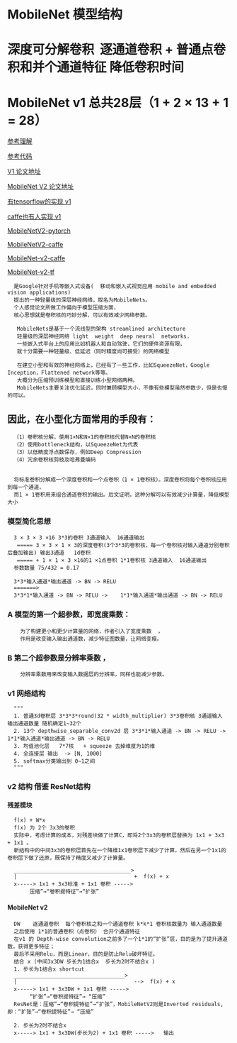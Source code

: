 # MobileNet 模型结构
# 深度可分解卷积  逐通道卷积 + 普通点卷积和并个通道特征 降低卷积时间
# MobileNet v1 总共28层（1 + 2 × 13 + 1 = 28） 
[参考理解](https://blog.csdn.net/wfei101/article/details/78310226)

[参考代码](https://github.com/Zehaos/MobileNet/blob/master/nets/mobilenet.py)

[V1 论文地址](https://arxiv.org/pdf/1704.04861.pdf)

[MobileNet V2 论文地址](https://arxiv.org/pdf/1801.04381.pdf)

[有tensorflow的实现 v1](https://github.com/tensorflow/models/blob/master/slim/nets/mobilenet_v1.md)

[caffe也有人实现 v1](https://github.com/shicai/MobileNet-Caffe)

[MobileNetV2-pytorch](https://github.com/Randl/MobileNetV2-pytorch)

[MobileNetV2-caffe](https://github.com/suzhenghang/MobileNetv2/tree/master/.gitignore)

[MobileNet-v2-caffe](https://github.com/austingg/MobileNet-v2-caffe)

[MobileNet-v2-tf](https://github.com/neuleaf/MobileNetV2)

      是Google针对手机等嵌入式设备(  移动和嵌入式视觉应用 mobile and embedded vision applications)
      提出的一种轻量级的深层神经网络，取名为MobileNets。
      个人感觉论文所做工作偏向于模型压缩方面，
      核心思想就是卷积核的巧妙分解，可以有效减少网络参数。

       MobileNets是基于一个流线型的架构 streamlined architecture 
       轻量级的深层神经网络 light  weight  deep neural  networks.
       一些嵌入式平台上的应用比如机器人和自动驾驶，它们的硬件资源有限，
       就十分需要一种轻量级、低延迟（同时精度尚可接受）的网络模型

       在建立小型和有效的神经网络上，已经有了一些工作，比如SqueezeNet，Google Inception，Flattened network等等。
       大概分为压缩预训练模型和直接训练小型网络两种。
       MobileNets主要关注优化延迟，同时兼顾模型大小，不像有些模型虽然参数少，但是也慢的可以。
 
##  因此，在小型化方面常用的手段有：
      （1）卷积核分解，使用1×N和N×1的卷积核代替N×N的卷积核
      （2）使用bottleneck结构，以SqueezeNet为代表
      （3）以低精度浮点数保存，例如Deep Compression
      （4）冗余卷积核剪枝及哈弗曼编码


      将标准卷积分解成一个深度卷积和一个点卷积（1 × 1卷积核）。深度卷积将每个卷积核应用到每一个通道，
      而1 × 1卷积用来组合通道卷积的输出。后文证明，这种分解可以有效减少计算量，降低模型大小
### 模型简化思想
      3 × 3 × 3 ×16 3*3的卷积 3通道输入  16通道输出
       ===== 3 × 3 × 1 × 3的深度卷积(3个3*3的卷积核，每一个卷积核对输入通道分别卷积后叠加输出) 输出3通道   1d卷积
       ===== + 1 × 1 × 3 ×16的1 ×1点卷积 1*1卷积核 3通道输入  16通道输出
      参数数量 75/432 = 0.17

      3*3*输入通道*输出通道 -> BN -> RELU
      =======>
      3*3*1*输入通道 -> BN -> RELU ->    1*1*输入通道*输出通道 -> BN -> RELU


### A 模型的第一个超参数，即宽度乘数：
        为了构建更小和更少计算量的网络，作者引入了宽度乘数  ，
        作用是改变输入输出通道数，减少特征图数量，让网络变瘦。
###   B 第二个超参数是分辨率乘数  ，
        分辨率乘数用来改变输入数据层的分辨率，同样也能减少参数。
### v1 网络结构 
      """
      1. 普通3d卷积层 3*3*3*round(32 * width_multiplier) 3*3卷积核 3通道输入 输出通道数量 随机确定1~32个
      2. 13个 depthwise_separable_conv2d 层 3*3*1*输入通道 -> BN -> RELU ->  1*1*输入通道*输出通道 -> BN -> RELU
      3. 均值池化层	 7*7核	+ squeeze 去掉维度为1的维
      4. 全连接层 输出  -> [N, 1000]
      5. softmax分类输出到 0~1之间
      """
### v2 结构 借鉴 ResNet结构
#### 残差模块
      f(x) + W*x
      f(x) 为 2个 3x3的卷积
      实际中，考虑计算的成本，对残差块做了计算C，即将2个3x3的卷积层替换为 1x1 + 3x3 + 1x1 。
      新结构中的中间3x3的卷积层首先在一个降维1x1卷积层下减少了计算，然后在另一个1x1的卷积层下做了还原，既保持了精度又减少了计算量。
      
      _____________________________________>
      |                                     +  f(x) + x
      x-----> 1x1 + 3x3标准 + 1x1 卷积 ----->  
           压缩”→“卷积提特征”→“扩张”
#### MobileNet v2
      DW    逐通道卷积  每个卷积核之和一个通道卷积 k*k*1 卷积核数量为 输入通道数量 
      之后使用 1*1的普通卷积（点卷积） 合并个通道特征
      在v1 的 Depth-wise convolution之前多了一个1*1的“扩张”层，目的是为了提升通道数，获得更多特征；
      最后不采用Relu，而是Linear，目的是防止Relu破坏特征。
      结合 x (中间3x3DW 步长为1结合x  步长为2时不结合x )
      1. 步长为1结合x shortcut
      ___________________________________>
      |                                     -->  f(x) + x
      x-----> 1x1 + 3x3DW + 1x1 卷积 ----->  
           “扩张”→“卷积提特征”→ “压缩”
      ResNet是：压缩”→“卷积提特征”→“扩张”，MobileNetV2则是Inverted residuals,即：“扩张”→“卷积提特征”→ “压缩”

      2. 步长为2时不结合x 
      x-----> 1x1 + 3x3DW(步长为2) + 1x1 卷积 ----->   输出

      
      
      
      
